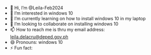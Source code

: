 - 👋 Hi, I’m @Leila-Feb2024
- 👀 I’m interested in windows 10
- 🌱 I’m currently learning on how to install windows 10 in my laptop
- 💞️ I’m looking to collaborate on installing windows 10
- 📫 How to reach me is thru my email address: leila.delacru@deped.gov.ph
- 😄 Pronouns: windows 10
- ⚡ Fun fact:

<!---
Leila-Feb2024/Leila-Feb2024 is a ✨ special ✨ repository because its `README.md` (this file) appears on your GitHub profile.
You can click the Preview link to take a look at your changes.
--->
